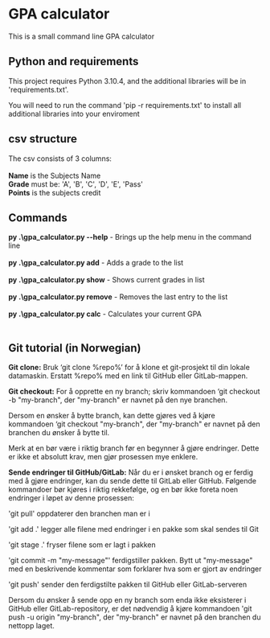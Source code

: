 # GPA calculator
This is a small command line GPA calculator

## Python and requirements
This project requires Python 3.10.4, and the additional libraries will be in 'requirements.txt'.

You will need to run the command 'pip -r requirements.txt' to install all additional libraries into your enviroment

## csv structure

The csv consists of 3 columns:<br/>
    <br/>**Name** is the Subjects Name
    <br/>**Grade** must be: 'A', 'B', 'C', 'D', 'E', 'Pass'
    <br/>**Points** is the subjects credit

## Commands

**py .\gpa_calculator.py --help** - Brings up the help menu in the command line<br/><br/>
**py .\gpa_calculator.py add** - Adds a grade to the list <br/><br/>
**py .\gpa_calculator.py show** - Shows current grades in list <br/><br/>
**py .\gpa_calculator.py remove** - Removes the last entry to the list <br/><br/>
**py .\gpa_calculator.py calc** - Calculates your current GPA <br/><br/>

## Git tutorial (in Norwegian)

**Git clone:** Bruk ‘git clone %repo%’ for å klone et git-prosjekt til din lokale datamaskin. Erstatt %repo% med en link til GitHub eller GitLab-mappen. 


**Git checkout:** For å opprette en ny branch; skriv kommandoen ‘git checkout -b "my-branch", der "my-branch" er navnet på den nye branchen.

Dersom en ønsker å bytte branch, kan dette gjøres ved å kjøre kommandoen ‘git checkout "my-branch", der "my-branch" er navnet på den branchen du ønsker å bytte til.

Merk at en bør være i riktig branch før en begynner å gjøre endringer. Dette er ikke et absolutt krav, men gjør prosessen mye enklere. 


**Sende endringer til GitHub/GitLab:** Når du er i ønsket branch og er ferdig med å gjøre endringer, kan du sende dette til GitLab eller GitHub. Følgende kommandoer bør kjøres i riktig rekkefølge, og en bør ikke foreta noen endringer i løpet av denne prosessen:


'git pull' oppdaterer den branchen man er i 


'git add .' legger alle filene med endringer i en pakke som skal sendes til Git 


'git stage .' fryser filene som er lagt i pakken


'git commit -m "my-message"' ferdigstiller pakken. Bytt ut "my-message" med en beskrivende kommentar som forklarer hva som er gjort av endringer


'git push' sender den ferdigstilte pakken til GitHub eller GitLab-serveren


Dersom du ønsker å sende opp en ny branch som enda ikke eksisterer i GitHub eller GitLab-repository, er det nødvendig å kjøre kommandoen 'git push -u origin "my-branch", der "my-branch" er navnet på den branchen du nettopp laget.
